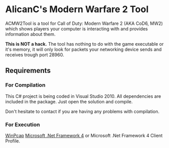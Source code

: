 AlicanC's Modern Warfare 2 Tool
===============================

ACMW2Tool is a tool for Call of Duty: Modern Warfare 2 (AKA CoD6, MW2) which shows players your computer is interacting with and provides information about them.

<b>This is NOT a hack.</b> The tool has nothing to do with the game executable or it's memory, it will only look for packets your networking device sends and receives trough port 28960.

Requirements
------------

### For Compilation

This C# project is being coded in Visual Studio 2010. All dependencies are included in the package. Just open the solution and compile.

Don't hesitate to contact if you are having any problems with compilation.

### For Execution

[WinPcap](http://www.winpcap.org/)
[Microsoft .Net Framework 4](http://www.microsoft.com/download/en/details.aspx?displaylang=en&id=17718) or Microsoft .Net Framework 4 Client Profile.